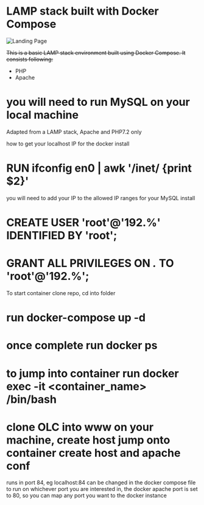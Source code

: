 # LAMP stack built with Docker Compose

![Landing Page](https://preview.ibb.co/gOTa0y/LAMP_STACK.png)

~~This is a basic LAMP stack environment built using Docker Compose. It consists following:~~

* PHP
* Apache
# you will need to run MySQL on your local machine

Adapted from a LAMP stack, Apache and PHP7.2 only

how to get your localhost IP for the docker install

# RUN ifconfig en0 | awk '/inet/ {print $2}'

you will need to add your IP to the allowed IP ranges for your MySQL install

# CREATE USER 'root'@'192.%' IDENTIFIED BY 'root';
# GRANT ALL PRIVILEGES ON *.* TO 'root'@'192.%';

To start container clone repo, cd into folder
# run docker-compose up -d
# once complete run docker ps
# to jump into container run docker exec -it <container_name> /bin/bash
# clone OLC into www on your machine, create host jump onto container create host and apache conf

runs in port 84, eg localhost:84
can be changed in the docker compose file to run on whichever port you are interested in, the docker apache port is set to 80, so you can map any port you want to the docker instance

